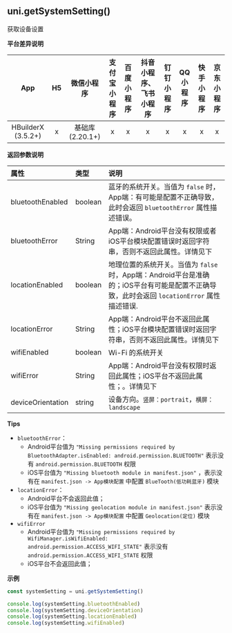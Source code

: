 ## uni.getSystemSetting()
获取设备设置

**平台差异说明**

|App|H5|微信小程序|支付宝小程序|百度小程序|抖音小程序、飞书小程序|钉钉小程序|QQ小程序|快手小程序|京东小程序|
|:-:|:-:|:-:|:-:|:-:|:-:|:-:|:-:|:-:|:-:|
|HBuilderX (3.5.2+)|x|基础库 (2.20.1+)|x|x|x|x|x|x|x|

<!-- UNIAPPAPIJSON.getSystemSetting.compatibility -->

**返回参数说明**

|属性|类型|说明|
|:-|:-|:-|
|bluetoothEnabled|boolean|蓝牙的系统开关。当值为 `false` 时，App端：有可能是配置不正确导致，此时会返回 `bluetoothError` 属性描述错误。|
|bluetoothError|String|App端：Android平台没有权限或者iOS平台模块配置错误时返回字符串，否则不返回此属性。详情见下|
|locationEnabled|boolean|地理位置的系统开关。当值为 `false` 时，App端：Android平台是准确的；iOS平台有可能是配置不正确导致，此时会返回 `locationError` 属性描述错误.|
|locationError|String|App端：Android平台不返回此属性；iOS平台模块配置错误时返回字符串，否则不返回此属性。详情见下|
|wifiEnabled|boolean|Wi-Fi 的系统开关|
|wifiError|String|App端：Android平台没有权限时返回此属性；iOS平台不返回此属性；。详情见下|
|deviceOrientation|string|设备方向。`竖屏：portrait`，`横屏：landscape`|

<!-- UNIAPPAPIJSON.getSystemSetting.returnValue -->

**Tips**
- `bluetoothError`：
  - Android平台值为 `"Missing permissions required by BluetoothAdapter.isEnabled: android.permission.BLUETOOTH"` 表示没有 `android.permission.BLUETOOTH` 权限
  - iOS平台值为 `"Missing bluetooth module in manifest.json"` ，表示没有在 `manifest.json -> App模块配置` 中配置 `BlueTooth(低功耗蓝牙)` 模块
- `locationError`：
  - Android平台不会返回此值；
  - iOS平台值为 `"Missing geolocation module in manifest.json"` 表示没有在 `manifest.json -> App模块配置` 中配置 `Geolocation(定位)` 模块
- `wifiError`
  - Android平台值为 `"Missing permissions required by WifiManager.isWifiEnabled: android.permission.ACCESS_WIFI_STATE"` 表示没有 `android.permission.ACCESS_WIFI_STATE` 权限
  - iOS平台不会返回此值；

**示例**

```javascript
const systemSetting = uni.getSystemSetting()

console.log(systemSetting.bluetoothEnabled)
console.log(systemSetting.deviceOrientation)
console.log(systemSetting.locationEnabled)
console.log(systemSetting.wifiEnabled)
```
